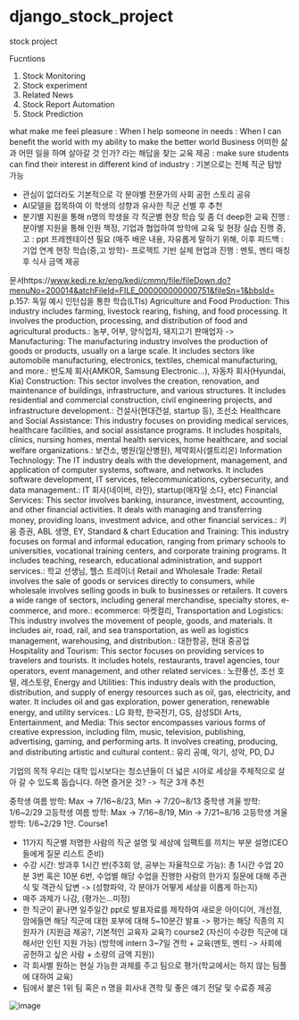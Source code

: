 # django_stock_project
stock project

Fucntions
1. Stock Monitoring
2. Stock experiment
3. Related News
4. Stock Report Automation
5. Stock Prediction



﻿what make me feel pleasure
: When I help someone in needs
: When I can benefit the world with my ability to make the better world
Business 어떠한 삶과 어떤 일을 하며 살아갈 것 인가? 라는 해답을 찾는 교육 제공
: make sure students can find their interest in different kind of industry
: 기본으로는 전체 직군 탐방 가능
- 관심이 없더라도 기본적으로 각 분야별 전문가의 사회 공헌 스토리 공유
- AI모델을 접목하여 이 학생의 성향과 유사한 직군 선별 후 추천
- 분기별 지원을 통해 n명의 학생을 각 직군별 현장 학습 및 좀 더 deep한 교육 진행
: 분야별 지원을 통해 인원 책정, 기업과 협업하여 방학에 교육 및 현장 실습 진행
중, 고
: ppt 프레젠테이션 필요 (매주 배운 내용, 자유롭게 말하기 위해, 이후 피드백
: 기업 연계 현장 학습(중,고 방학)- 프로젝트 기반 실제 현업과 진행
: 멘토, 멘티 매칭 후 식사 금액 제공

문서https://www.kedi.re.kr/eng/kedi/cmmn/file/fileDown.do?menuNo=200014&atchFileId=FILE_000000000000751&fileSn=1&bbsId=
p.157: 독일 예시 인턴십을 통한 학습(LTIs)<Industry list>
Agriculture and Food Production: This industry includes farming, livestock rearing, fishing, and food processing. It involves the production, processing, and distribution of food and agricultural products.: 농부, 어부, 양식업자, 돼지고기 판매업자 -> 
Manufacturing: The manufacturing industry involves the production of goods or products, usually on a large scale. It includes sectors like automobile manufacturing, electronics, textiles, chemical manufacturing, and more.: 반도체 회사(AMKOR, Samsung Electronic…), 자동차 회사(Hyundai, Kia) 
Construction: This sector involves the creation, renovation, and maintenance of buildings, infrastructure, and various structures. It includes residential and commercial construction, civil engineering projects, and infrastructure development.: 건설사(현대건설, startup 등), 조선소
Healthcare and Social Assistance: This industry focuses on providing medical services, healthcare facilities, and social assistance programs. It includes hospitals, clinics, nursing homes, mental health services, home healthcare, and social welfare organizations.: 보건소, 병원(일산병원), 제약회사(셀트리온)
Information Technology: The IT industry deals with the development, management, and application of computer systems, software, and networks. It includes software development, IT services, telecommunications, cybersecurity, and data management.: IT 회사(네이버, 라인), startup(애자일 소다, etc)
Financial Services: This sector involves banking, insurance, investment, accounting, and other financial activities. It deals with managing and transferring money, providing loans, investment advice, and other financial services.: 키움 증권, ABL 생명, EY, Standard & chart
Education and Training: This industry focuses on formal and informal education, ranging from primary schools to universities, vocational training centers, and corporate training programs. It includes teaching, research, educational administration, and support services.: 학교 선생님, 헬스 트레이너
Retail and Wholesale Trade: Retail involves the sale of goods or services directly to consumers, while wholesale involves selling goods in bulk to businesses or retailers. It covers a wide range of sectors, including general merchandise, specialty stores, e-commerce, and more.: ecommerce: 마켓컬리, 
Transportation and Logistics: This industry involves the movement of people, goods, and materials. It includes air, road, rail, and sea transportation, as well as logistics management, warehousing, and distribution.: 대한항공, 현대 중공업
Hospitality and Tourism: This sector focuses on providing services to travelers and tourists. It includes hotels, restaurants, travel agencies, tour operators, event management, and other related services.: 노란풍선, 조선 호텔, 레스토랑, 
Energy and Utilities: This industry deals with the production, distribution, and supply of energy resources such as oil, gas, electricity, and water. It includes oil and gas exploration, power generation, renewable energy, and utility services.: LG 화학, 한국전기, GS, 삼성SDI
Arts, Entertainment, and Media: This sector encompasses various forms of creative expression, including film, music, television, publishing, advertising, gaming, and performing arts. It involves creating, producing, and distributing artistic and cultural content.: 유리 공예, 악기, 성악, PD, DJ

기업의 목적
우리는 대학 입시보다는 청소년들이 더 넓은 시야로 세상을 주체적으로 살아 갈 수 있도록 돕습니다. 
하면 즐거운 것? -> 직군 3개 추천

중학생 여름 방학: Max -> 7/16~8/23, Min -> 7/20~8/13
중학생 겨울 방학: 1/6~2/29
고등학생 여름 방학: Max -> 7/16~8/19, Min -> 7/21~8/16
고등학생 겨울 방학: 1/6~2/29
1안.
Course1
- 11가지 직군별 저명한 사람의 직군 설명 및 세상에 임팩트를 끼치는 부분 설명(CEO들에게 질문 리스트 준비)
- 수강 시간: 방과후 1시간 반(주3회 양, 공부는 자율적으로 가능): 총 1시간 수업 20분 3번 혹은 10분 6번, 수업별 해당 수업을 진행한 사람의 한가지 질문에 대해 주관식 및 객관식 답변 -> (성향파악, 각 분야가 어떻게 세상을 이롭게 하는지) 
- 매주 과제가 나감, (평가는...미정)
- 한 직군이 끝나면 일주일간 ppt로 발표자료를 제작하여 새로운 아이디어, 개선점, 맘에들면 해당 직군에 대한 포부에 대해 5~10분간 발표 -> 평가는 해당 직종의 지원자가 (지원금 제공?, 기본적인 교육자 교육?)
course2
(자신이 수강한 직군에 대해서만 인턴 지원 가능)
(방학에 intern 3~7일 견학 + 교육(멘토, 멘티 -> 사회에 공헌하고 싶은 사람 + 소량의 금액 지원))
- 각 회사별 원하는 현실 가능한 과제를 주고 팀으로 평가(학교에서는 하지 않는 팀플에 대하여 교육)
- 팀에서 붙은 1위 팀 혹은 n 명을 회사내 견학 및 좋은 얘기 전달 및 수료증 제공









 ![image](https://github.com/hjjunl/django_stock_project/assets/50603209/34a146ec-1ba4-4296-a8b6-49b7be778efd)
